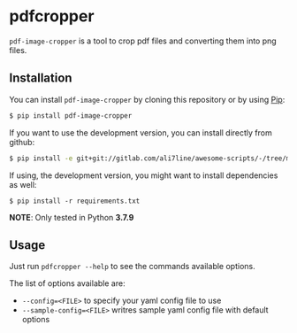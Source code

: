 # pdfcropper

`pdf-image-cropper` is a tool to crop pdf files and converting them into png files.

## Installation

You can install `pdf-image-cropper` by cloning this repository or by using [Pip](http://pypi.python.org/pypi/pip):

```sh
$ pip install pdf-image-cropper
```

If you want to use the development version, you can install directly from github:

```sh
$ pip install -e git+git://gitlab.com/ali7line/awesome-scripts/-/tree/master/pdf-image-cropper
```

If using, the development version, you might want to install dependencies as well:

```
$ pip install -r requirements.txt
```

**NOTE**: Only tested in Python **3.7.9**

## Usage

Just run `pdfcropper --help` to see the commands available options.

The list of options available are:

* `--config=<FILE>` to specify your yaml config file to use
* `--sample-config=<FILE>` writres sample yaml config file with default options
